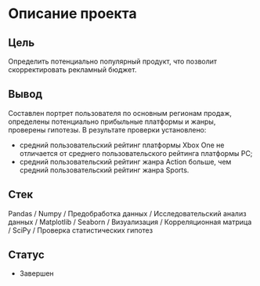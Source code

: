 # Описание проекта


## Цель

Определить потенциально популярный продукт, что позволит скорректировать рекламный бюджет.

## Вывод
Составлен портрет пользователя по основным регионам продаж, определены потенциально прибыльные платформы и жанры,  проверены гипотезы. В результате проверки установлено:
* средний пользовательский рейтинг платформы Xbox One не отличается от среднего пользовательского рейтинга платформы PC;
* средний пользовательский рейтинг жанра Action больше, чем средний пользовательский рейтинг жанра Sports.

## Стек
Pandas / Numpy / Предобработка данных / Исследовательский анализ данных / Matplotlib / Seaborn / Визуализация / Корреляционная матрица / SciPy / Проверка статистических гипотез

## Статус
* Завершен
